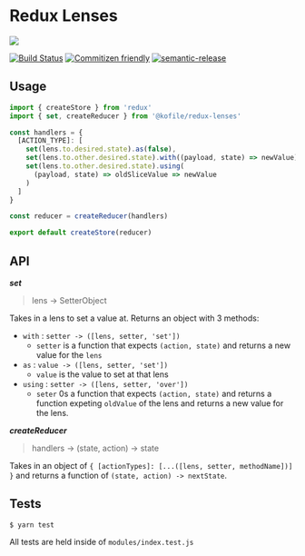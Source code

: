 # Redux Lenses

![](https://cdn.shopify.com/s/files/1/0267/4223/products/i-gotta-wear-shades-t-shirt-teeturtle_large.jpg)

[![Build Status](https://travis-ci.org/kofile/redux-lenses.svg?branch=master)](https://travis-ci.org/kofile/redux-lenses)
[![Commitizen friendly](https://img.shields.io/badge/commitizen-friendly-brightgreen.svg)](http://commitizen.github.io/cz-cli/)
[![semantic-release](https://img.shields.io/badge/%20%20%F0%9F%93%A6%F0%9F%9A%80-semantic--release-e10079.svg)](https://github.com/semantic-release/semantic-release)


## Usage

```js
import { createStore } from 'redux'
import { set, createReducer } from '@kofile/redux-lenses'

const handlers = {
  [ACTION_TYPE]: [
    set(lens.to.desired.state).as(false),
    set(lens.to.other.desired.state).with((payload, state) => newValue),
    set(lens.to.other.desired.state).using(
      (payload, state) => oldSliceValue => newValue
    )
  ]
}

const reducer = createReducer(handlers)

export default createStore(reducer)
```

## API

_**set**_

> lens -> SetterObject

Takes in a lens to set a value at. Returns an object with 3 methods:

* `with` : `setter -> ([lens, setter, 'set'])`
    - `setter` is a function that expects `(action, state)` and returns a new value for the `lens`
* `as` : `value -> ([lens, setter, 'set'])`
    - `value` is the value to set at that lens
* `using` : `setter -> ([lens, setter, 'over'])`
    - `seter` 0s a function that expects `(action, state)` and returns a function expeting `oldValue` of the lens and returns a new value for the lens.

_**createReducer**_

> handlers -> (state, action) -> state

Takes in an object of `{ [actionTypes]: [...([lens, setter, methodName])] }` and returns a function of `(state, action) -> nextState`.

## Tests

```
$ yarn test
```

All tests are held inside of `modules/index.test.js`